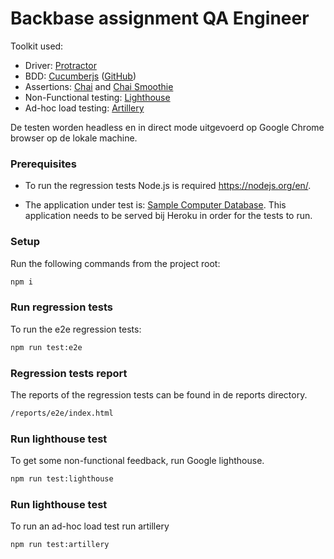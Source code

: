 # Backbase assignment QA Engineer

Toolkit used:
* Driver: [Protractor](http://www.protractortest.org)
* BDD: [Cucumberjs](https://cucumber.io) ([GitHub](https://github.com/cucumber/cucumber-js))
* Assertions: [Chai](http://chaijs.com) and [Chai Smoothie](https://www.npmjs.com/package/chai-smoothie)
* Non-Functional testing: [Lighthouse](https://developers.google.com/web/tools/lighthouse/)
* Ad-hoc load testing: [Artillery](https://artillery.io/)

De testen worden headless en in direct mode uitgevoerd op Google Chrome browser op de lokale machine. 

### Prerequisites

* To run the regression tests Node.js is required https://nodejs.org/en/. 

* The application under test is: [Sample Computer Database](http://computer-database.herokuapp.com/computers). 
This application needs to be served bij Heroku in order for the tests to run.

### Setup
Run the following commands from the project root:
```bash
npm i
```
### Run regression tests
To run the e2e regression tests:
```bash
npm run test:e2e
```
### Regression tests report
The reports of the regression tests can be found in de reports directory.
```bash
/reports/e2e/index.html
```
### Run lighthouse test
To get some non-functional feedback, run Google lighthouse.
```bash
npm run test:lighthouse
```
### Run lighthouse test
To run an ad-hoc load test run artillery
```bash
npm run test:artillery
```